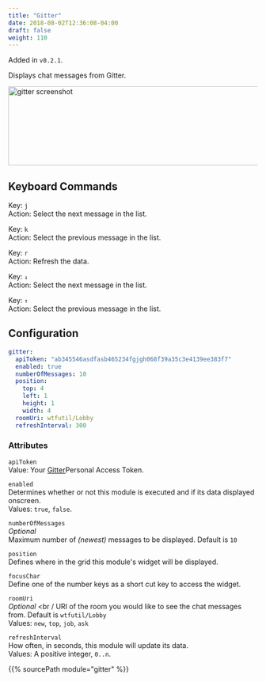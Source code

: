```yaml
---
title: "Gitter"
date: 2018-08-02T12:36:08-04:00
draft: false
weight: 110
---
```


Added in `v0.2.1`.

Displays chat messages from Gitter.

<img src="/imgs/modules/gitter.png" width="847" height="160" alt="gitter screenshot" />

## Keyboard Commands

<span class="caption">Key:</span> `j` <br />
<span class="caption">Action:</span> Select the next message in the list.

<span class="caption">Key:</span> `k` <br />
<span class="caption">Action:</span> Select the previous message in the list.

<span class="caption">Key:</span> `r` <br />
<span class="caption">Action:</span> Refresh the data.

<span class="caption">Key:</span> `↓` <br />
<span class="caption">Action:</span> Select the next message in the list.

<span class="caption">Key:</span> `↑` <br />
<span class="caption">Action:</span> Select the previous message in the list.

## Configuration

```yaml
gitter:
  apiToken: "ab345546asdfasb465234fgjgh068f39a35c3e4139ee383f7"
  enabled: true
  numberOfMessages: 10
  position:
    top: 4
    left: 1
    height: 1
    width: 4
  roomUri: wtfutil/Lobby
  refreshInterval: 300
```

### Attributes

`apiToken` <br />
Value: Your <a href="https://developer.gitter.im/apps">Gitter</a>Personal Access Token.

`enabled` <br />
Determines whether or not this module is executed and if its data displayed onscreen. <br />
Values: `true`, `false`.

`numberOfMessages` <br />
_Optional_ <br />
Maximum number of _(newest)_ messages to be displayed. Default is `10`<br />

`position` <br />
Defines where in the grid this module's widget will be displayed. <br />

`focusChar` <br />
Define one of the number keys as a short cut key to access the widget. <br />

`roomUri` <br />
_Optional_ <br /
URI of the room you would like to see the chat messages from. Default is `wtfutil/Lobby`<br />
Values: `new`, `top`, `job`, `ask`

`refreshInterval` <br />
How often, in seconds, this module will update its data. <br />
Values: A positive integer, `0..n`.

{{% sourcePath module="gitter" %}}